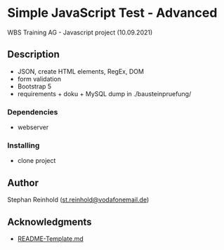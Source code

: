 # Simple JavaScript Test - Advanced

WBS Training AG - Javascript project (10.09.2021)

## Description

* JSON, create HTML elements, RegEx, DOM
* form validation
* Bootstrap 5
* requirements + doku + MySQL dump in ./bausteinpruefung/

### Dependencies

* webserver

### Installing

* clone project

## Author

Stephan Reinhold (st.reinhold@vodafonemail.de)

## Acknowledgments

* [README-Template.md](https://gist.github.com/DomPizzie/7a5ff55ffa9081f2de27c315f5018afc#file-readme-template-md)